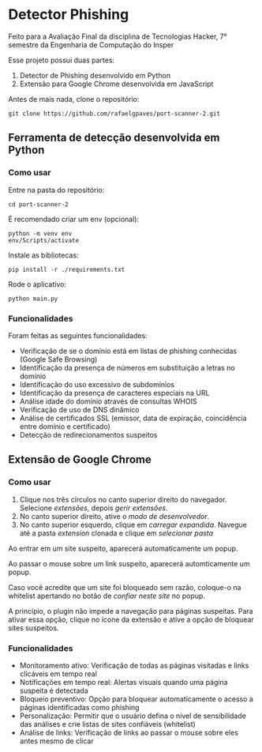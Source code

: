 # Detector Phishing

Feito para a Avaliação Final da disciplina de Tecnologias Hacker, 7° semestre da Engenharia de Computação do Insper

Esse projeto possui duas partes:
1. Detector de Phishing desenvolvido em Python
1. Extensão para Google Chrome desenvolvida em JavaScript

Antes de mais nada, clone o repositório:
```terminal
git clone https://github.com/rafaelgpaves/port-scanner-2.git
```

## Ferramenta de detecção desenvolvida em Python

### Como usar

Entre na pasta do repositório:
```terminal
cd port-scanner-2
```

É recomendado criar um env (opcional):
```terminal
python -m venv env
env/Scripts/activate
```

Instale as bibliotecas:
```terminal
pip install -r ./requirements.txt
```

Rode o aplicativo:
```terminal
python main.py
```

### Funcionalidades

Foram feitas as seguintes funcionalidades:
- Verificação de se o domínio está em listas de phishing conhecidas (Google Safe Browsing)
- Identificação da presença de números em substituição a letras no domínio
- Identificação do uso excessivo de subdomínios
- Identificação da presença de caracteres especiais na URL
- Análise idade do domínio através de consultas WHOIS
- Verificação de uso de DNS dinâmico
- Análise de certificados SSL (emissor, data de expiração, coincidência entre domínio e certificado)
- Detecção de redirecionamentos suspeitos

## Extensão de Google Chrome

### Como usar

1. Clique nos três círculos no canto superior direito do navegador. Selecione *extensões*, depois *gerir extensões*.
1. No canto superior direito, ative o *modo de desenvolvedor*.
1. No canto superior esquerdo, clique em *carregar expandida*. Navegue até a pasta *extension* clonada e clique em *selecionar pasta*

Ao entrar em um site suspeito, aparecerá automaticamente um popup.

Ao passar o mouse sobre um link suspeito, aparecerá automticamente um popup.

Caso você acredite que um site foi bloqueado sem razão, coloque-o na whitelist apertando no botão de *confiar neste site* no popup.

A princípio, o plugin não impede a navegação para páginas suspeitas. Para ativar essa opção, clique no ícone da extensão e ative a opção de bloquear sites suspeitos.

### Funcionalidades

- Monitoramento ativo: Verificação de todas as páginas visitadas e links clicáveis em tempo real
- Notificações em tempo real: Alertas visuais quando uma página suspeita é detectada
- Bloqueio preventivo: Opção para bloquear automaticamente o acesso a páginas identificadas como phishing
- Personalização: Permitir que o usuário defina o nível de sensibilidade das análises e crie listas de sites confiáveis (whitelist)
- Análise de links: Verificação de links ao passar o mouse sobre eles antes mesmo de clicar
